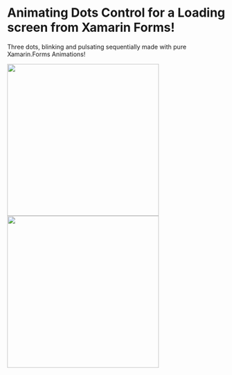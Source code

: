 Animating Dots Control for a Loading screen from Xamarin Forms!
===========

Three dots, blinking and pulsating sequentially made with pure Xamarin.Forms Animations!

<img src="https://github.com/UdaraAlwis/Xamarin-Playground/raw/master/XFAnimatingDotsControl/screenshots/XFAnimatingDotsControlGIFiOS.gif"  height="350" /> <img src="https://github.com/UdaraAlwis/Xamarin-Playground/raw/master/XFAnimatingDotsControl/screenshots/XFAnimatingDotsControlGIFAndroid.gif"  height="350" />